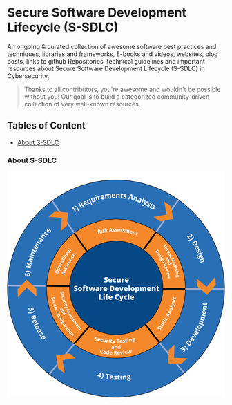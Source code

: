 # Secure Software Development Lifecycle (S-SDLC)

An ongoing & curated collection of awesome software best practices and techniques, libraries and frameworks, E-books and videos, websites, blog posts, links to github Repositories, technical guidelines and important resources about Secure Software Development Lifecycle (S-SDLC) in Cybersecurity.
> Thanks to all contributors, you're awesome and wouldn't be possible without you! Our goal is to build a categorized community-driven collection of very well-known resources.

## Tables of Content
 - [About S-SDLC](#about-s-sdlc)

### About S-SDLC
![SDLC](https://github.com/paulveillard/cybersecurity-secure-sofware-development-lifecyle/blob/main/img/SSDLC.png)
